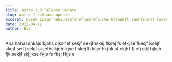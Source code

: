 ```yaml
---
title: Astro 1.0 Release Update
slug: astro-1-release-update
excerpt: Lorem ipsum hehiusehfsheflusheflushe hfseuhfl seuhfslehf lsuehf suehflseuhf sehflseuhfuehf  fuehfuehf f efhef u feu fue u efh euf eufh 
date: 2022-04-12
author: Bla
---
```


Aha hahasdhkajs kjahs djkshef sekjf sekjfhskej fksej fs efkjse fkesjf ksejf skejf se fj sekjf skjefhslkjehfkjse f skejfh ksjefhkjhk sf ekjhf fj efj ejkfhjksh fjk sekjf skj jkse fkjs  fs fksj fkjs e